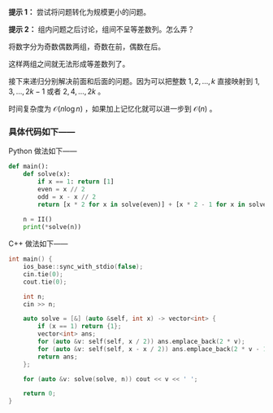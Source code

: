 **提示 1：** 尝试将问题转化为规模更小的问题。

**提示 2：** 组内问题之后讨论，组间不呈等差数列。怎么弄？

将数字分为奇数偶数两组，奇数在前，偶数在后。

这样两组之间就无法形成等差数列了。

接下来递归分别解决前面和后面的问题。因为可以把整数 $1,2,\dots,k$ 直接映射到 $1,3,\dots,2k-1$ 或者 $2,4,\dots,2k$ 。

时间复杂度为 $\mathcal{O}(n\log n)$ ，如果加上记忆化就可以进一步到 $\mathcal{O}(n)$ 。

### 具体代码如下——

Python 做法如下——

```Python []
def main(): 
    def solve(x):
        if x == 1: return [1]
        even = x // 2
        odd = x - x // 2
        return [x * 2 for x in solve(even)] + [x * 2 - 1 for x in solve(odd)]
    
    n = II()
    print(*solve(n))
```

C++ 做法如下——

```cpp []
int main() {
	ios_base::sync_with_stdio(false);
	cin.tie(0);
	cout.tie(0);

	int n;
	cin >> n;

	auto solve = [&] (auto &self, int x) -> vector<int> {
		if (x == 1) return {1};
		vector<int> ans;
		for (auto &v: self(self, x / 2)) ans.emplace_back(2 * v);
		for (auto &v: self(self, x - x / 2)) ans.emplace_back(2 * v - 1);
		return ans;
	};

	for (auto &v: solve(solve, n)) cout << v << ' ';

	return 0;
}
```